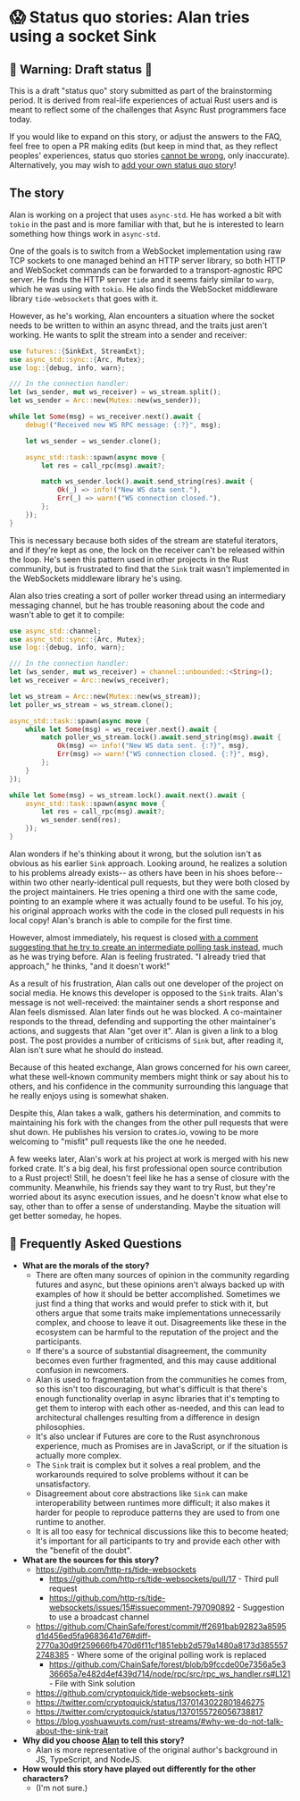 # 😱 Status quo stories: Alan tries using a socket Sink

## 🚧 Warning: Draft status 🚧

This is a draft "status quo" story submitted as part of the brainstorming period. It is derived from real-life experiences of actual Rust users and is meant to reflect some of the challenges that Async Rust programmers face today.

If you would like to expand on this story, or adjust the answers to the FAQ, feel free to open a PR making edits (but keep in mind that, as they reflect peoples' experiences, status quo stories [cannot be wrong], only inaccurate). Alternatively, you may wish to [add your own status quo story][htvsq]!

## The story

Alan is working on a project that uses `async-std`. He has worked a bit with `tokio` in the past and is more familiar with that, but he is interested to learn something how things work in `async-std`.

One of the goals is to switch from a WebSocket implementation using raw TCP sockets to one managed behind an HTTP server library, so both HTTP and WebSocket commands can be forwarded to a transport-agnostic RPC server. He finds the HTTP server `tide` and it seems fairly similar to `warp`, which he was using with `tokio`. He also finds the WebSocket middleware library `tide-websockets` that goes with it.

However, as he's working, Alan encounters a situation where the socket needs to be written to within an async thread, and the traits just aren't working. He wants to split the stream into a sender and receiver:

```rust
use futures::{SinkExt, StreamExt};
use async_std::sync::{Arc, Mutex};
use log::{debug, info, warn};

/// In the connection handler:
let (ws_sender, mut ws_receiver) = ws_stream.split();
let ws_sender = Arc::new(Mutex::new(ws_sender));

while let Some(msg) = ws_receiver.next().await {
    debug!("Received new WS RPC message: {:?}", msg);

    let ws_sender = ws_sender.clone();

    async_std::task::spawn(async move {
        let res = call_rpc(msg).await?;

        match ws_sender.lock().await.send_string(res).await {
            Ok(_) => info!("New WS data sent."),
            Err(_) => warn!("WS connection closed."),
        };
    });
}
```

This is necessary because both sides of the stream are stateful iterators, and if they're kept as one, the lock on the receiver can't be released within the loop. He's seen this pattern used in other projects in the Rust community, but is frustrated to find that the `Sink` trait wasn't implemented in the WebSockets middleware library he's using.

Alan also tries creating a sort of poller worker thread using an intermediary messaging channel, but he has trouble reasoning about the code and wasn't able to get it to compile:

```rust
use async_std::channel;
use async_std::sync::{Arc, Mutex};
use log::{debug, info, warn};

/// In the connection handler:
let (ws_sender, mut ws_receiver) = channel::unbounded::<String>();
let ws_receiver = Arc::new(ws_receiver);

let ws_stream = Arc::new(Mutex::new(ws_stream));
let poller_ws_stream = ws_stream.clone();

async_std::task::spawn(async move {
    while let Some(msg) = ws_receiver.next().await {
        match poller_ws_stream.lock().await.send_string(msg).await {
            Ok(msg) => info!("New WS data sent. {:?}", msg),
            Err(msg) => warn!("WS connection closed. {:?}", msg),
        };
    }
});

while let Some(msg) = ws_stream.lock().await.next().await {
    async_std::task::spawn(async move {
        let res = call_rpc(msg).await?;
        ws_sender.send(res);
    });
}
```

Alan wonders if he's thinking about it wrong, but the solution isn't as obvious as his earlier `Sink` approach. Looking around, he realizes a solution to his problems already exists-- as others have been in his shoes before-- within two other nearly-identical pull requests, but they were both closed by the project maintainers. He tries opening a third one with the same code, pointing to an example where it was actually found to be useful. To his joy, his original approach works with the code in the closed pull requests in his local copy! Alan's branch is able to compile for the first time.

However, almost immediately, his request is closed [with a comment suggesting that he try to create an intermediate polling task instead](https://github.com/http-rs/tide-websockets/issues/15#issuecomment-797090892), much as he was trying before. Alan is feeling frustrated. "I already tried that approach," he thinks, "and it doesn't work!"

As a result of his frustration, Alan calls out one developer of the project on social media. He knows this developer is opposed to the `Sink` traits. Alan's message is not well-received: the maintainer sends a short response and Alan feels dismissed. Alan later finds out he was blocked. A co-maintainer responds to the thread, defending and supporting the other maintainer's actions, and suggests that Alan "get over it". Alan is given a link to a blog post. The post provides a number of criticisms of `Sink` but, after reading it, Alan isn't sure what he should do instead.

Because of this heated exchange, Alan grows concerned for his own career, what these well-known community members might think or say about his to others, and his confidence in the community surrounding this language that he really enjoys using is somewhat shaken.

Despite this, Alan takes a walk, gathers his determination, and commits to maintaining his fork with the changes from the other pull requests that were shut down. He publishes his version to crates.io, vowing to be more welcoming to "misfit" pull requests like the one he needed.

A few weeks later, Alan's work at his project at work is merged with his new forked crate. It's a big deal, his first professional open source contribution to a Rust project! Still, he  doesn't feel like he has a sense of closure with the community. Meanwhile, his friends say they want to try Rust, but they're worried about its async execution issues, and he doesn't know what else to say, other than to offer a sense of understanding. Maybe the situation will get better someday, he hopes.

## 🤔 Frequently Asked Questions


* **What are the morals of the story?**
    * There are often many sources of opinion in the community regarding futures and async, but these opinions aren't always backed up with examples of how it should be better accomplished. Sometimes we just find a thing that works and would prefer to stick with it, but others argue that some traits make implementations unnecessarily complex, and choose to leave it out. Disagreements like these in the ecosystem can be harmful to the reputation of the project and the participants.
    * If there's a source of substantial disagreement, the community becomes even further fragmented, and this may cause additional confusion in newcomers.
    * Alan is used to fragmentation from the communities he comes from, so this isn't too discouraging, but what's difficult is that there's enough functionality overlap in async libraries that it's tempting to get them to interop with each other as-needed, and this can lead to architectural challenges resulting from a difference in design philosophies.
    * It's also unclear if Futures are core to the Rust asynchronous experience, much as Promises are in JavaScript, or if the situation is actually more complex.
    * The `Sink` trait is complex but it solves a real problem, and the workarounds required to solve problems without it can be unsatisfactory.
    * Disagreement about core abstractions like `Sink` can make interoperability between runtimes more difficult; it also makes it harder for people to reproduce patterns they are used to from one runtime to another.
    * It is all too easy for technical discussions like this to become heated; it's important for all participants to try and provide each other with the "benefit of the doubt".
* **What are the sources for this story?**
    * <https://github.com/http-rs/tide-websockets>
        * <https://github.com/http-rs/tide-websockets/pull/17> - Third pull request
        * <https://github.com/http-rs/tide-websockets/issues/15#issuecomment-797090892> - Suggestion to use a broadcast channel
    * <https://github.com/ChainSafe/forest/commit/ff2691bab92823a8595d1d456ed5fa9683641d76#diff-2770a30d9f259666fb470d6f11cf1851ebb2d579a1480a8173d3855572748385> - Where some of the original polling work is replaced
        * <https://github.com/ChainSafe/forest/blob/b9fccde00e7356a5e336665a7e482d4ef439d714/node/rpc/src/rpc_ws_handler.rs#L121> - File with Sink solution
    * <https://github.com/cryptoquick/tide-websockets-sink>
    * <https://twitter.com/cryptoquick/status/1370143022801846275>
    * <https://twitter.com/cryptoquick/status/1370155726056738817>
    * <https://blog.yoshuawuyts.com/rust-streams/#why-we-do-not-talk-about-the-sink-trait>
* **Why did you choose [Alan](../characters/alan.md) to tell this story?**
    * Alan is more representative of the original author's background in JS, TypeScript, and NodeJS.
* **How would this story have played out differently for the other characters?**
    * (I'm not sure.)

[character]: ../characters.md
[status quo stories]: ./status_quo.md
[Alan]: ../characters/alan.md
[Grace]: ../characters/grace.md
[Niklaus]: ../characters/niklaus.md
[Barbara]: ../characters/barbara.md
[htvsq]: ../how_to_vision/status_quo.md
[cannot be wrong]: ../how_to_vision/comment.md#comment-to-understand-or-improve-not-to-negate-or-dissuade

